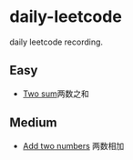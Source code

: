 # daily-leetcode
daily leetcode recording.

## Easy

* [Two sum](https://github.com/huangyuanzhen/daily-leetcode/issues/1)两数之和

## Medium

* [Add two numbers](https://github.com/huangyuanzhen/daily-leetcode/issues/2) 两数相加
